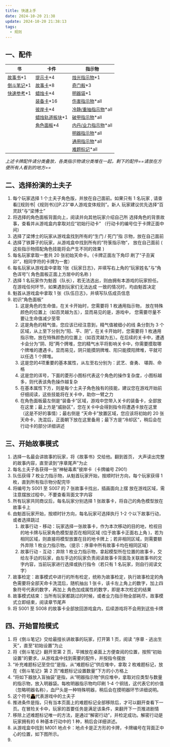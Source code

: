 ```yaml
---
title: 快速上手
date: 2024-10-20 21:38
update: 2024-10-20 21:38:13
tags:
  - 规则
---
```


## 一、配件

| 书         | 卡件           | 指示物              |
| ---------- | -------------- | ------------------- |
| [故事书](./src/pic/qs_1_故事书.png)*1   | [提示卡](./src/pic/qs_1_提示卡.png)*4       | [烛光指示物](./src/pic/qs_1_烛光指示物.png)*1        |
| [倒斗笔记](./src/pic/qs_1_倒斗笔记.png)*1 | [故事卡](./src/pic/qs_1_故事卡.png)*8       | [奇门骰](./src/pic/qs_1_奇门骰.png)*3            |
| [快速参考](./src/pic/qs_1_快速参考.png)*1 | [蜡烛卡](./src/pic/qs_1_蜡烛卡.png)*4       | [明器袋](./src/pic/qs_1_明器袋.png)*1            |
|            | [装备卡](./src/pic/qs_1_装备卡.png)*16      |  [伤害指示物](./src/pic/qs_1_伤害指示物.png)*all      |
|            | [彼岸卡](./src/pic/qs_1_彼岸卡.png)*4       | [冷静/重抽指示物](./src/pic/qs_1_冷静重抽指示物.png)*all |
|            | [蜡烛轨道板块](./src/pic/qs_1_蜡烛轨道板块.png)*1 | [破甲指示物](./src/pic/qs_1_破甲指示物.png)*all      |
|            | [角色面板](./src/pic/qs_1_角色面板.png)*4     | [内丹/业力指示物](./src/pic/qs_1_内丹业力指示物.png)*all |
|            |                | [明器指示物](./src/pic/qs_1_明器指示物.png)*all      |
|            |                | [通用指示物](./src/pic/qs_1_通用指示物.png)*all      |
|            |                | [难题标记](./src/pic/qs_1_难题标记.png)*all        |  

*上述卡牌配件请分类叠放，各类指示物请分类堆在一起，剩下的配件==请放在方便所有人看到的地方==*


## 二、选择扮演的土夫子

1.  每个玩家选择 1 个土夫子角色版，并放在自己面前。如果只有 1 名玩家 , 请查看[[规则书|《规则书》]]P.23“单人游戏变体规则”。新人 玩家建议优先选择“百灵跃”与“梁博士”
2. 将选择的角色面板背面向上，阅读并向其他玩家介绍自己所 选择角色的背景故事，查看并从游戏盒内拿取对应“初始行动卡” （行动卡的编号位于卡牌正面中间）
3. 选择了梁博士的玩家从游戏盒找到所有的“生门 / 死门”指 示物，放在自己面前
4. 选择了铁算子的玩家，从游戏盒中找到所有的“符箓指示物”， 放在自己面前 ( 这些指示物搭配角色技能将会产生不同的效果 )
5. 每名玩家拿取一套共 20 张初始天命卡。（卡牌正面左下角印 刷了“子丑寅卯”，相同字符的卡牌为一套）
6. 每名玩家从游戏盒中拿取 1张《玩家日志》，并填写右上角的“玩家姓名”与“角色诨号”( 角色面板正面上方居中的名称 )
7. 选择 1 名玩家作为魁首（队长），若无法选出，则由拥有本游戏的玩家担任。在游戏任何环节，如果遇到玩家们无法达成 一致的情况时，均由魁首决定
8. 魁首从游戏盒中拿取 1 张《队伍日志》，并填写队伍成员信息
9. 初识“角色面板”
   1. 这是角色的生命值，在关卡开始时，您需要将 1 枚通用指示物， 放在特殊颜色的位置上（如百灵越为五），显而易见的是，游戏中， 您需要尽量不要让生命值减少至零
   2. 这是角色的精气值，您应该已经注意到，精气值被细小的线 条分割为 3 个区域，从上至下分别为“阳、平、阴”，在关卡开始时，您需要将 1 枚通用指示物，放在特殊颜色的位置上（如百灵越为五）。在后续的关卡中，遭遇卡会分为“阴、阳”两个牌堆，您的精气水平将影响关卡中，你需要摸取哪个牌堆的遭遇卡。显而易见，阴只能摸阴牌堆、阳只能摸阳牌堆，平就可以任选 1 个牌堆。
   3. 这是您的4项重要的基本属性，从左至右分别为：武艺、奋勇、 堪舆、命格
   4. 这是您的诨号，下面的菱形小图标代表这个角色的操作复杂度，小图标越多，则代表该角色操作越复杂
   5. 在基本属性下方，则是每个土夫子角色独有的技能，建议您在游戏开始前仔细阅读，这些技能将在关卡中，助你一臂之力
   6. 在角色面板最左侧是“装备卡”区域，游戏中您带入关卡的装备卡，全部放在这里；最上方是“威胁区”，您在关卡中会得到指令将遭遇卡放在这里（这是不好的事情）；最右侧是 “天命卡”放置区域，您应该将初始的 20 张天命卡，洗混后，正面朝下放在这里备用；最下方是“冷却区”，稍后会在行动卡的部分详细讲述

## 三、开始故事模式

1. 选择一名最会讲故事的玩家，将《故事书》交给他。翻到首页， 大声读出完整的故事内容，直至读到“序章尾声”为止
2. 每名土夫子各获得一张“神秘毒素”彼岸卡（卡牌编号 Z901）
3. 队伍获得 7 枚业力指示物，从魁首玩家开始，按顺时针方向，每个玩家获得 1 枚，直到所有指示物分配完毕
4. 将编号为 S001 至 S007 的 7 张故事卡找出，插画面向上摆 放在游戏区域，需注意摆放过程中，不要查看背面文字内容
5. 所有玩家共同商议后，每名玩家分别选择 1 张故事卡，将自己的角色模型放在故事卡上
6. 由魁首玩家开始，按顺时针方向，每名玩家可选择执行 1-2 个以下故事行动，或者选择跳过
   1. 故事行动 - 移动：玩家选择一张故事卡，作为本次移动的目的地，检视目的地卡牌与玩家角色模型是否在相同区域 (位于故事卡正面右上角 )，若为相同区域，则直接将模型放置在目的地卡牌上；若非相同区域，则需要额外弃除 1 枚业力指示物。（提示：序章中所有故事卡均在相同区域）
   2. 故事行动 - 互动：弃除 1 枚业力指示物，拿起模型所在位置的故事卡，交给左手边的玩家，由左手边的玩家负责阅读故事卡背面及关联故事书的文字内容，当前玩家进行选择或执行指令（若只有 1 名玩家，则自行阅读文字）
7. 故事检定：故事模式中进行的所有检定，统称为故事检定，执行故事检定的角色需要将全部天命卡洗混后，随机抽出 1 张卡，该卡左上角上的数字，加上四象符号代表的数字，再加上 角色加成属性的数字，即是本次检定的结果
8. 故事模式结束：当所有玩家都跳过的时候，或者业力指示物全部耗尽，故事模式立即结束，阅读章节尾声
9.  将 S001 至 S008 的故事卡全部放回游戏盒内，后续游戏将不会用到这些卡牌


## 四、开始冒险模式

1. 将《倒斗笔记》交给最擅长讲故事的玩家，打开第 1 页，阅读 “序章 - 逃出生天”，直至“初始设置”为止
2. 将《倒斗笔记》翻开至第 2 页，平摊放在桌面上方便查阅的位置，按照“初始设置”的要求，从游戏盒中找到需要的配件，并按指令摆放
3. “补充难题标记至空位”是指，从“难题标记”供应堆中，拿取 2 枚难题标记，放在《倒斗笔记》第 2 页“难题标记设置数量”下方的小方格上
4. “将如下器放入盲抽袋”是指，从“明器指示物”供应堆中，拿取对应类型与数量的指示物，放入明器袋。每枚明器指示物均印刷 1-4 个铜钱，这代表它的价值（忽略明器名称），血尸头是一种特殊明器，稍后会在摸明器环节详细说明。
5. 这个符号<img src="./src/icon/qs_3_土夫子.png" alt="qs_1_故事书" style="zoom: 25%;vertical-align:middle" />代表游戏中的土夫子
6. 推进条件是指，只有当本页面上的难题标记全部移除后，才可以翻开查看下一页。在冒险关卡中，玩家的首要任务是满足该条件，来翻开下一页推进剧情
7. 移除上述难题标记唯一的方法，是通过“解密行动”，并检定成功。解密行动是玩家拥有的 6 种基本行动中的 1 种，稍后会详细讲述。
8. 从游戏盒中找到 M001 地点卡：地点卡是正方形的卡牌，卡牌编号在背面正中心的位置，如下图所示。
9. 






















